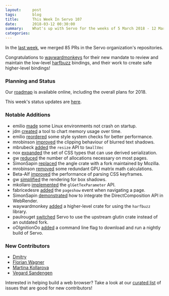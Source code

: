 ```yaml
---
layout:     post
tags:       blog
title:      This Week In Servo 107
date:       2018-03-12 00:30:00
summary:    What's up with Servo for the weeks of 5 March 2018 - 12 March 2018
categories:
---
```


In the [last week](https://github.com/pulls?utf8=%E2%9C%93&q=is%3Apr+is%3Amerged+closed%3A2018-03-05..2018-03-12+user%3Aservo+),
we merged 85 PRs in the Servo organization's repositories.

Congratulations to [waywardmonkeys](https://github.com/servo/saltfs/pull/809) for their new mandate to review and maintain the
low-level [harfbuzz](https://github.com/servo/rust-harfbuzz/) bindings, and their work to create safe higher-level bindings!

### Planning and Status

Our [roadmap](https://github.com/servo/servo/wiki/Roadmap) is available online, including the overall plans for 2018.

This week's status updates are [here](https://www.standu.ps/project/servo/).

### Notable Additions

- emilio [made](https://github.com/servo/servo/pull/20262) some Linux environments not crash on startup.
- jdm [created](https://github.com/servo/servo/pull/20251) a tool to chart memory usage over time.
- emilio [reordered](https://github.com/servo/servo/pull/20250) some style system checks for better performance.
- mrobinson [improved](https://github.com/servo/webrender/pull/2500) the clipping behaviour of blurred text shadows.
- mbrubeck [added](https://github.com/servo/rust-smallvec/pull/84) the `resize` API to `SmallVec`
- nox [expanded](https://github.com/servo/servo/pull/20230) the set of CSS types that can use derived serialization.
- gw [reduced](https://github.com/servo/webrender/pull/2493) the number of allocations necessary on most pages.
- SimonSapin [replaced](https://github.com/servo/servo/pull/20216) the angle crate with a fork maintained by Mozilla.
- mrobinson [removed](https://github.com/servo/webrender/pull/2488) some redundant GPU matrix math calculations.
- Beta-Alf [improved](https://github.com/servo/servo/pull/20185) the performance of parsing CSS keyframes.
- gw [simplified](https://github.com/servo/webrender/pull/2487) the rendering for box shadows.
- mkollaro [implemented](https://github.com/servo/servo/pull/20144) the `glGetTexParameter` API.
- fabricedesre [added](https://github.com/servo/servo/pull/20181) the `pageshow` event when navigating a page.
- SimonSapin [demonstrated](https://github.com/servo/webrender/pull/2458) how to integrate the DirectComposition API in WebRender.
- waywardmonkey [added](https://github.com/servo/rust-harfbuzz/pull/105) a higher-level crate for using the `harfbuzz` library.
- paulrouget [switched](https://github.com/servo/servo/pull/19895) Servo to use the upstream glutin crate instead of an outdated fork.
- oOIgnitionOo [added](https://github.com/servo/servo/pull/19947) a command line flag to download and run a nightly build of Servo.

### New Contributors

- [Dmitry](https://github.com/NeverHappened)
- [Florian Wagner](https://github.com/Beta-Alf)
- [Martina Kollarova](https://github.com/mkollaro)
- [Vegard Sandengen](https://github.com/veeg)

Interested in helping build a web browser? Take a look at our [curated list](https://starters.servo.org/) of issues that are good for new contributors!
